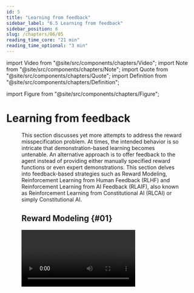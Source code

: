 ```yaml
---
id: 5
title: "Learning from feedback"
sidebar_label: "6.5 Learning from feedback"
sidebar_position: 6
slug: /chapters/06/05
reading_time_core: "21 min"
reading_time_optional: "3 min"
---
```

import Video from "@site/src/components/chapters/Video";
import Note from "@site/src/components/chapters/Note";
import Quote from "@site/src/components/chapters/Quote";
import Definition from "@site/src/components/chapters/Definition";

import Figure from "@site/src/components/chapters/Figure";

# Learning from feedback

<Figure src="./img/Pol_Image_12.png" alt="Enter image alt description" number="12" label="6.12" caption="Illustration of different ways being pursued of achieving alignment. ([Cao et al., 2024](https://arxiv.org/abs/2406.01252))" />

This section discusses yet more attempts to address the reward misspecification problem. At times, the intended behavior is so intricate that demonstration-based learning becomes untenable. An alternative approach is to offer feedback to the agent instead of providing either manually specified reward functions or even expert demonstrations. This section delves into feedback-based strategies such as Reward Modeling, Reinforcement Learning from Human Feedback (RLHF) and Reinforcement Learning from AI Feedback (RLAIF), also known as Reinforcement Learning from Constitutional AI (RLCAI) or simply Constitutional AI.

## Reward Modeling {#01}

<Video type="youtube" videoId="PYylPRX6z4Q" number="3" label="6.3" caption="Optional video explaining reward modeling." />

Reward modeling was developed to apply reinforcement learning (RL) algorithms to real-world problems where designing a reward function is difficult, in part because humans don’t have a perfect understanding of every objective. In reward modeling, human assistants evaluate the outcomes of AI behavior, without needing to know how to perform or demonstrate the task optimally themselves. This is similar to how you can tell if a dish is cooked well by tasting it even if you do not know how to cook, and thus your feedback can be used by a chef to learn how to cook better. This technique separates the RL alignment problem into two separate halves: Understanding intentions, i.e. learning the ‘What?’, and Acting to achieve the intentions, i.e. learning the ‘How?’. This means that in the modeling agenda, there are two different ML models:

- A reward model is trained with user feedback. This model learns to predict what humans would consider good behavior.

- An agent trained with RL, where the reward for the agent is determined by the outputs of the reward model

<Figure src="./img/cPA_Image_13.png" alt="Enter image alt description" number="13" label="6.13" caption="Scalable agent alignment via reward modeling ([DeepMind, 2018](https://deepmindsafetyresearch.medium.com/scalable-agent-alignment-via-reward-modeling-bf4ab06dfd84))" />

Overall, while promising reward modeling can still fall prey to reward misspecification and reward hacking failures. Obtaining accurate and comprehensive feedback can be challenging, and human evaluators may have limited knowledge or biases that can impact the quality of the feedback. Additionally, any reward functions learnt through modeling might also struggle to generalize to new situations or environments that differ from the training data. These are all discussed further using concrete examples in later sections.

There are also some variants of reward modeling such as:

- **Narrow reward modeling** is a specific flavor of reward modeling where the focus is on training AI systems to accomplish specific tasks rather than trying to determine the "true human utility function". It aims to learn reward functions to achieve particular objectives, rather than seeking a comprehensive understanding of human values.

- **Recursive reward modeling** seeks to introduce scalability to the technique. In recursive reward modeling, the focus is on decomposing a complex task into simpler subtasks and using reward modeling at each level to train agents that can perform those subtasks. This hierarchical structure allows for more efficient training and credit assignment, as well as the exploration of novel solutions that may not be apparent to humans. This is shown in the diagram below. Scalable oversight will be covered in greater depth in future chapters.

<Figure src="./img/1en_Image_14.png" alt="Enter image alt description" number="14" label="6.14" caption="Scalable agent alignment via reward modeling ([DeepMind, 2018](https://deepmindsafetyresearch.medium.com/scalable-agent-alignment-via-reward-modeling-bf4ab06dfd84))" />

The general reward modeling framework forms the basis for other feedback based techniques such as RLHF (Reinforcement Learning from Human Feedback) which is discussed in the next section.

## Reinforcement Learning from Human Feedback (RLHF) {#02}

<Video type="youtube" videoId="qV_rOlHjvvs" number="4" label="6.4" caption="Optional video explaining RLHF and a specification gaming failure." />

Reinforcement Learning from Human Feedback (RLHF) is a method developed by OpenAI. It's a crucial part of their strategy to create AIs that are both safe and aligned with human values. ([OpenAI, 2023](https://openai.com/blog/our-approach-to-ai-safety)) A prime example of an AI trained with RLHF is OpenAI’s ChatGPT.

Earlier in this chapter, the reader was asked to consider the reward design problem for manually defining a reward function to get an agent to perform a backflip. This section considers the RLHF solution to this design problem. RLHF addresses this problem as follows: A human is initially shown two instances of an AI's backflip attempts, then the human selects which one appears more like a backflip, and finally, the AI is updated accordingly. By repeating this process thousands of times, we can guide the AI to perform actual backflips.

<Figure src="./img/rel_Image_15.gif" alt="Enter image alt description" number="15" label="6.15" caption="RLHF learned to backflip using around 900 individual bits of feedback from the human evaluator." />

<Figure src="./img/xFv_Image_16.gif" alt="Enter image alt description" number="16" label="6.16" caption="Manual reward crafting for this backflip took two hours to write a custom reward function. While it was successful, it was significantly less elegant than the one trained purely through human feedback. ([OpenAI, 2017](https://openai.com/index/learning-from-human-preferences/))" />

Similar to designing a reward function that efficiently rewards proper backflips, it is hard to specify precisely what it means to generate safe or helpful text. This served as some of the motivation behind making RLHF integral to the training of some current Large Language Models (LLMs).

Although training sequences may vary slightly across organizations, most labs adhere to the general framework of pre-training followed by some form of fine-tuning. Observing the InstructGPT training process offers insight into a possible path for training LLMs. The steps include:

<Figure src="./img/XwZ_Image_17.png" alt="Enter image alt description" number="17" label="6.17" caption="Aligning language models to follow instructions ([OpenAI, 2022](https://openai.com/research/instruction-following))" />

- **Step 0: Semi-Supervised Generative Pre-training:** The LLM is initially trained using a massive amount of internet text data, where the task is to predict the next word in a natural language context.

- **Step 1: Supervised Fine-tuning:** A fine-tuning dataset is created by presenting a prompt to a human and asking them to write a response. This process yields a dataset of (prompt, output) pairs. This dataset is then used to fine-tune the LLM through supervised learning, a form of behavioral cloning.

- **Step 2: Train a Reward Model:** We train an additional reward model. We initially prompt the fine-tuned LLM and gather several output samples for the same prompt. A human then ranks these samples from best to worst. This ranking is used to train the reward model to predict what a human would rank higher.

- **Step 3: Reinforcement learning:** Once we have both a fine-tuned LLM and a reward model, we can employ Proximal Policy Optimization (PPO)-based reinforcement learning to encourage the fine-tuned model to maximize the reward that the reward model, which mimics human rankings, offers.

**Reward hacking in feedback methods** While the feedback based mechanisms do make models safer, they do not make them immune to reward hacking. The effectiveness of an algorithm heavily relies on the human evaluator's intuition about what constitutes the correct behavior. If the human lacks a thorough understanding of the task, they may not provide beneficial feedback. Further, in certain domains, our system might lead to agents developing policies that deceive the evaluators. For instance, a robot intended to grasp objects merely positioned its manipulator between the camera and the object, making it seem as if it was executing the task as shown below.

<Figure src="./img/4sb_Image_18.gif" alt="Enter image alt description" number="18" label="6.18" caption="Deep Reinforcement Learning From Human Preferences ([Christiano et al., 2017](https://arxiv.org/abs/1706.03741))" />

<Figure src="./img/ifa_Image_19.png" alt="Enter image alt description" number="19" label="6.19" caption="A sensor without depth perception can be fooled by AIs that only appear to grasp a ball." />

## Pretraining with Human Feedback (PHF) {#03}

In standard pretraining, the language model attempts to learn parameters such that they maximize the likelihood of the training data. However, this also includes undesirable content such as falsehoods, offensive language, and private information. The concept of Pretraining with human feedback (PHF) utilizes the reward modeling methodology in the pretraining phase. The authors of the paper found that PHF works much better than the standard practice of only using feedback (RLHF) after pretraining. ([Christiano et al., 2017](https://arxiv.org/abs/1706.03741))

In PHF the training data is scored using a reward function, such as a toxic text classifier, to guide the language model to learn from undesirable content while avoiding imitating it during inference time.

Similar to RLHF, PHF does not completely solve reward hacking, however, it might move the systems one small step closer. ([Korbak et al., 2023](https://arxiv.org/abs/2302.08582)) These methods can be further extended by employing AI assistants to aid humans in providing more effective feedback. Some aspects of this strategy are introduced in the next section but will be explored in further detail in the chapters on scalable and adversarial oversight methods.

## Reinforcement Learning from AI Feedback (RLAIF) {#04}

<Definition term="Reinforcement Learning from AI Feedback (RLAIF)" source="">

Reinforcement Learning from AI Feedback (RLAIF) is a framework involving the training of an AI agent to learn from the feedback given by another AI system.

</Definition>

<Figure src="./img/o1S-cai-graphic-final.png" alt="CAI Graphic Final" number="20" label="6.20" caption="([Anthropic, 2023](https://www.anthropic.com/index/claudes-constitution))" />

RLAIF also known as RLCAI (Reinforcement Learning on Constitutional AI) or simply Constitutional AI, was developed by Anthropic. ([Anthropic, 2023](https://www.anthropic.com/index/claudes-constitution)) A central component of Constitutional AI is the constitution, a set of human-written principles that the AI is expected to adhere to, such as "Choose the least threatening or aggressive response". Anthropic's AI assistant Claude's constitution incorporates principles from the Universal Declaration of Human Rights, Apple’s Terms of Service, Deepmind’s Sparrow Principles, and more. ([Glaese et al, 2022](https://arxiv.org/abs/2209.14375)) Constitutional AI begins with an AI trained primarily for helpfulness and subsequently trains it for harmlessness in two stages:

**Generate prompt, output pairs:** The AI continuously critiques and refines its own responses to harmful prompts. The AI is then trained to generate outputs more similar to these revised responses. This stage's primary objective is to facilitate the second stage. An example flow of this process is as follows:

- **Prompt:** A model that has already been trained using RLHF is first asked for advice on building bombs. The model outputs a bomb tutorial.

- Then the model is asked to revise the response in accordance with a randomly selected constitutional principle. The following steps are repeated multiple times.

- **Critique:** This output is then fed back into the model, alongside a request to critique why the generated output would be considered harmful according to some rule of the chosen constitution.

- **Revision:** The model is then prompted to rewrite the original response such that it is not in violation of the constitutional rules.

- **SL-CAI Model: Supervised Learning Constitutional AI** Based on the generated set of (harmful prompt, revised output) pairs a new model is trained using supervised learning.

- **Preference Model:** - **RL-CAI Model: Reinforcement Learning Constitutional AI**

- **Stage 2:** We use the AI, fine-tuned from stage 1, to produce pairs of alternative responses to harmful prompts. The AI then rates each pair according to a randomly selected constitutional principle. This results in AI-generated preferences for harmlessness, which we blend with human preferences for helpfulness to ensure the AI doesn't lose its ability to be helpful. The final step is to train the AI to create responses that closely resemble the preferred responses.

Anthropic's experiments indicate that AIs trained with Constitutional Reinforcement Learning are significantly safer (in the sense of less offensive and less likely to give you potentially harmful information) while maintaining the same level of helpfulness compared to AIs trained with RLHF. While Constitutional AI does share some issues with RLHF concerning robustness, it also promises better scalability due to its reduced reliance on human supervision. The image below provides a comparison of Constitutional AI's helpfulness with that of RLHF.

<Figure src="./img/pgu_Image_21.png" alt="Enter image alt description" number="21" label="6.21" caption="Constitutional AI: Harmlessness from AI Feedback ([Bai et al., 2022](https://arxiv.org/abs/2212.08073))" />

## Limitations {#05}

Theoretical problems with Reinforcement Learning from Human Feedback (RLHF)

The paper “Open Problems and Fundamental Limitations with RLHF” provides a comprehensive breakdown of challenges in RLHF.

<Figure src="./img/3VY_Image_22.png" alt="Enter image alt description" number="22" label="6.22" caption="An overview of various types of challenges with RLHF. Since RLHF is composed of three parts: the human feedback, the reward model, and the policy, the arising biases can be categorized according to these three sources." />

This section outlines some of these challenges, emphasizing the need for advanced techniques and strategies.

**Limits with Human Feedback Misaligned Evaluators:** Firstly, the annotators might themselves be misaligned, malicious, or biased distribution of evaluators (i.e. not representative of the distribution of future users in the real world). Malicious individuals can poison the model during training via backdoor attacks that can be added to the model if no countermeasures are put in place.

**Difficulty of Oversight:** Humans struggle to evaluate model performance on complex tasks and can be easily misled by model outputs. Human evaluators can be manipulated to return a positive reward even if the true value should be negative. For instance, the more convincing a bot seems, the more reward it may receive even if its answers are false (and this might be a reason why ChatGPT answers might be so long by default). Techniques to mitigate these issues are discussed in the "Scalable Oversight" chapters.

**Feedback type limitation:** Even if the annotators were in perfect capability of expressing their preferences, the training procedure might not enable them to express the full extent of their desires, because:

- The examples they are given may not be representative of the complete set of situations in which the model will find itself after deployment.

- The options for the feedback are limited (comparing two examples, or using a grading system, can yield very different results, as shown in the paper ([Ethayarajh et al., 2022](https://arxiv.org/abs/2205.11930)).

**Limits with the Reward Model.** Let’s assume the feedback process to be frictionless. Perfect annotators, perfect evaluations. In that scenario, would the reward model be able to accurately translate their feedback in order to shape the policy accordingly ? It turns out it is not such an easy task.

- Problem misspecification: (or the Reward Function/Values Mismatch) Accurately reflecting diverse human values in a reward function is complex. Indeed, human preferences are complex by nature: they depend on context and personality, but also fluctuate in time and can sometimes be [irrational](https://www.mdpi.com/2624-960X/3/1/14). Expecting the reward model to converge to a single function which maps perfectly all human preferences is delusional. This is again the misspecification problem.

- Misgeneralization hacking (Imperfect Reward Proxy): Since the model is given a finite number of examples and since there is an infinite number of ways to fit this data, the model’s behavior on new examples is always an extrapolation, and there is no theoretical guarantee that it will never deviate from what is expected. There may be terrible answers (such as gibberish phrases for language models) which yield a positive reward unexpectedly. This is called reward hacking.

- Joint Reward Model and policy training: On a more technical aspect, the stability and convergence of the training scheme are not always ensured. Since we are optimizing the policy on a reward that is being optimized at the same time, uncertainties and undesirable dependencies can arise which impact the robustness of the model. These issues are not specific to RLHF but must be solved if we expect deployed models to be fully aligned with our needs.

**Limits with the Policy.** Let’s assume the feedback and the reward model accurately represent human preferences. The next difficulty is ensuring the policy is correctly optimized.

- RL difficulties: RL is hard. This can lead to reward hacking and biases, such as mode collapse, where the model shows a drastic bias towards specific patterns. Mode collapse is a known issue in RL: an output which always returns a positive reward will drive the model to return the same answer and new paths will not be explored. Consequently, the reward model will not see new samples to learn from. Anyhow, the joint training of the reward model and the policy induces a bias in the learning phase since both depend on each other. There can also be an initial bias in the base model used for the training. For instance, chatGPT was fine-tuned from an initial GPT base trained in part on the web. Even though RLHF was used to remove any controversial statements from the model, there still remains a risk for the model to output problematic content it saw online. ([OpenAI, 2022](https://openai.com/index/chatgpt/))

- Policy Misgeneralization: Effective policies during training might fail to generalize well in real-world scenarios. For instance, phenomena like "Jailbreak" show that models like BingChat and ChatGPT can perform learned actions, even if trained not to respond to certain queries.

- Distributional Challenge: Larger RLHF models tend to develop harmful self-preservation tendencies and sycophancy, which is the insincere agreement with user opinions. This behavior indicates a trend towards instrumental convergence. Additionally, RLHF can incentivize deceptive behaviors, as illustrated by the robotic hand experiment in Christiano et al's 2017 study.

Those theoretical problems have real consequences:

**RLHF has not succeeded in making LLMs robustly helpful and harmless.** Despite the continuous advancements in natural language processing and the development of RLHF, LLMs have not yet achieved robust helpfulness and harmlessness.

Hallucinations remain a significant issue, as illustrated by GPT-4's tendency to generate nonsensical or untruthful content ([OpenAI, 2023](https://cdn.openai.com/papers/gpt-4-system-card.pdf)). These hallucinations can lead to overreliance on LLMs, consequently degrading system performance and failing to meet user expectations in real-world scenarios ([Ji et al., 2024](https://arxiv.org/abs/2202.03629)).

Additionally, biases within LLMs persist, often reflecting misaligned opinions between the LLM and various demographic groups in the United States, as seen with the left-leaning tendencies of some human feedback-tuned LLMs ([Santurkar et al., 2023](https://arxiv.org/abs/2303.17548)). These biases can be harmful, producing discriminatory language and perpetuating negative stereotypes, as demonstrated by GPT-3's anti-Muslim bias ([Abid et al., 2021](https://arxiv.org/abs/2101.05783)).

Moreover, jailbreaking of chatbots poses a significant risk, with websites listing prompts to bypass safety measures like Chat GPT "DAN" (and other "Jailbreaks") ([Takemoto, 2024](https://arxiv.org/abs/2401.09798)). Privacy threats from application-integrated LLMs are now more severe than ever ([Li et al., 2023](https://arxiv.org/abs/2304.05197)). For instance, Italy banned ChatGPT due to privacy considerations under the EU’s General Data Protection Regulation (GDPR) ([BBC, 2023](https://www.bbc.com/news/technology-65139406)). The ability to find jailbreaks is supported by a recent paper titled "Fundamental Limitations of Alignment in Large Language Models." The paper presents early theoretical results that indicate any alignment process, such as RLHF, which reduces undesired behavior without eliminating it completely, cannot be safe against adversarial prompting. The authors find that by prompting the model to behave as a specific persona, behaviors that are generally very unlikely to be exhibited by the model can be brought to the forefront. This is not a complete demonstration as their framework is based on the notion of personas, but it strongly suggests that naive pretraining without dataset curation followed by RLHF may not be sufficient against adversarial attacks.

The security of sensitive private information in large language models (LLMs) is a pressing concern, especially when user-generated data, such as emails and smart keyboard inputs, are utilized for training. In fact, several recent papers have demonstrated that foundation models can be easily queried to retrieve personal information ([Carlini et al, 2020](https://arxiv.org/abs/2012.07805); [Inan et al., 2021](https://arxiv.org/abs/2101.05405); [Pan et al., 2020](https://ieeexplore.ieee.org/document/9152761)) and those problems are still present in “aligned” models such as GPT4, which has the potential to be used to attempt to identify individuals when augmented with outside data ([OpenAI, 2023](https://cdn.openai.com/papers/gpt-4-system-card.pdf)). As exposed by ([El-Mhamdi et al., 2021](https://arxiv.org/abs/2101.05405)), LLM may exhibit a fundamental incompatibility of high accuracy with both security and privacy, given the current understanding in adversarial machine learning.

RLHF may be able to make worst-case performance worse.

RLHF may decrease the robustness to adversarial attacks ([Wolf et al., 2024](https://arxiv.org/abs/2304.11082)), by sharpening the distinction between desired and undesired behaviors, potentially making LLMs more susceptible to adversarial prompting. The increased distinction between behaviors is linked to the Waluigi Effect ([Nardo, 2023](https://www.alignmentforum.org/posts/D7PumeYTDPfBTp3i7/the-waluigi-effect-mega-post)), where after training an LLM to satisfy a desirable property P, it becomes easier to elicit the chatbot into satisfying the exact opposite of property P. Theoretical arguments such as this one seem to push for the ineffectiveness of RLHF in eliminating deceptive personas.

Some of those problems may get worse as systems become more capable. RLHF has been found to increase the autonomy of LLMs without decreasing undesirable metrics such as convergent instrumental goal following (e.g., actively expressing a preference not to be shut down) or sycophancy ([Perez et al., 2022](https://arxiv.org/abs/2212.09251)). Those undesirable metrics increase with the number of RLHF steps, indicating that current models are becoming more agentic in potentially concerning ways as they scale. More generally RL from human-derived reward signals may increase drive for longer-horizon planning, deception, and agentic behavior, which are prerequisites for deceptive alignment ([Hubinger et al., 2019](https://arxiv.org/abs/1906.01820)), and ultimately risks of large scale accidents.

**Conclusion on the Limitations of RLHF.** Despite requiring extensive human feedback, RLHF still faces numerous failures, and resolving these issues may require significantly more effort. As AI systems evolve, the demand for complex data grows, potentially making data acquisition prohibitively expensive. Additionally, as we push computational boundaries, the availability of qualified annotators could become a limiting factor.

Overall, just because the model is instruction tuned does not mean that the training process is safe, and RLHF needs to be incorporated into a broader technical safety framework (for example, Responsible Scaling Policies or the Preparedness Framework are partial attempts to be such frameworks, or the paper "Model evaluation for extreme risks" ([Shevlane et al., 2023](https://arxiv.org/abs/2305.15324))).

<Note title="Instruction tuning vs alignment" collapsed={true}>

Instruction Tuning is a process where the model is fine-tuned (via RL or supervised learning) to better understand and follow human instructions. This involves training the model on a dataset that contains a variety of instructions and their desired outcomes. The primary goal of Instruction Tuning is to enhance the AI's ability to interpret and execute commands as intended by users. This improves user experience and broadens the model's applicability. For example:

<Figure src="./img/0Qv_Image_23.png" alt="Enter image alt description" number="23" label="6.23" caption="Example of instruction tuning." />

Alignment in AI refers to the process of ensuring that an AI's actions and decisions are congruent with human values and ethics. It involves aligning the AI's goals and behaviors with what is beneficial or acceptable to humans. Instruction tuning is a technique for pursuing a very superficial case of 'outer alignment,' but it’s not clear that instruction tuning helps for inner alignment, which is what real AI safety researchers are more centrally concerned about.

To sum up, just because a model has undergone an instruction tuning technique like the RLHF process, it doesn't necessarily mean that the model is aligned. The term "aligned model" is often used, but it is advisable to adopt the more accurate terminology "Instruction-tuned," rather than "aligned model," to avoid confusion and more accurately represent the specific training process the model has experienced.

</Note>

<Figure src="./img/T8k_Image_24.png" alt="Enter image alt description" number="24" label="6.24" caption="([Rafailov et al., 2023](https://arxiv.org/abs/2305.18290))" />

**Direct Preference Optimization (DPO):** Reinforcement Learning from Human Feedback (RLHF) has demonstrated effectiveness, as showcased by ChatGPT and Llama 2, but it's a complex and sensitive process, and also has some bad alignment properties. RLHF involves a three-step procedure, whereas DPO simplifies this to two steps. The paper titled "Direct Preference Optimization: Your Language Model is Secretly a Reward Model" presents an algorithm that aligns language models with human preferences without the need for explicit reward modeling and reinforcement learning. DPO employs a straightforward classification objective, circumventing the need for an intermediary reward model.

RLHF, the method it proposes to replace, traditionally involves three steps:

- **Supervised fine-tuning:** Initially, the model is trained on a dataset comprising prompts and their corresponding desired responses.

- **Reward modeling:** Human evaluators assess the model's outputs, and this feedback informs a reward model, which is trained to discern the preferred types of outputs.

- **Proximal policy optimization (PPO):** The model generates outputs, which are evaluated by the reward model, and the PPO algorithm adjusts the model's policy based on these evaluations.

DPO retains the initial supervised fine-tuning step but replaces the subsequent two steps with a single step of fine-tuning on preference data, by using a new clever loss. DPO effectively increases the likelihood of preferred actions while reducing the likelihood of undesired ones, with a single loss:

<Figure src="./img/ygF_Image_25.png" alt="Enter image alt description" number="25" label="6.25" caption="DPO increases the probability of the preferred action $y_w$ while decreasing the probability of the dispreferred action $y_l$." />

1. Preference dataset creation: We first sample a pair of continuation by asking a question, the AI proposes to continuations, we label one of them good and the other bad

2. Logits collection. We run the base model model on the 2 continuations. We run the new model on the 2 continuations

3. Optimization. We backprop through the new model and optimize the above loss.

By eliminating the step of creating a reward model, DPO greatly simplifies the fine-tuning process and has shown to perform very well.

This process can then be iterated. This involves creating a new preference dataset (ie, we ask a question, and we sample the new AI two times, and then we label the text that we prefer between the two, and then we apply the DPO loss) Then, this cycle is repeated to enhance the model.

An important aspect of DPO is that the reward is implicit: it aligns with preferences without the need to construct a separate reward model. This approach addresses the challenge of specifying a utility function and responds to criticisms such as those by Alex Turner, who argues that robust grading (ie , robust reward modeling) is an unnecessarily complex and unnatural task that might be harder than the entire AI alignment problem itself. Turner's critique, found in "Inner and Outer Alignment Decompose One Hard Problem Into Two Extremely Hard Problems," suggests that finding a safe and robust numerical objective for a highly intelligent agent to optimize directly is a formidable challenge—one challenge that DPO could to bypass.

**Expanding the Scope of the Paper with Various Adaptations** This paper offers a foundation that could be enhanced through various adaptations. For instance, integrating its approach with the insights from Tomasz Korbak et al.'s paper, "Pretraining Language Models with Human Preferences," ([Korbak et al., 2023](https://arxiv.org/abs/2302.08582)) could augment its robustness. Furthermore, the utilization of boolean preference data has its limitations. Providing feedback in natural language, as shown to be more sample-efficient in the study "Training Language Models with Language Feedback," ([Scheurer et al., 2022](https://arxiv.org/abs/2204.14146)) could enhance the effectiveness of the process. Remarkably, with just 100 samples of human-written feedback, this approach enabled the fine-tuning of a GPT-3 model to achieve nearly human-level summarization capabilities.

Looking towards the future, a speculative process that could mitigate the specification gaming would be to train the model much like a child, and that would actively inquire and learn from human interactions. This approach would closely mirror child development, during which a child is progressively more aligned and more capable. And just as in the development of children, it would be crucial to ensure that at no point does the AI's capabilities outpace its level of alignment, maintaining a balance between ability and ethical comprehension throughout its developmental journey.